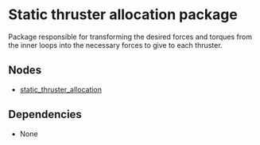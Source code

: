# Static thruster allocation package

Package responsible for transforming the desired forces and torques from the inner loops into the necessary forces to give to each thruster. 

## Nodes
* [static_thruster_allocation](./static_thruster_allocation.md)

## Dependencies
* None